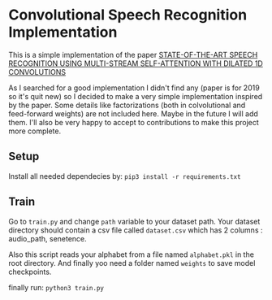 # Convolutional Speech Recognition Implementation

This is a simple implementation of the paper [STATE-OF-THE-ART SPEECH RECOGNITION USING MULTI-STREAM SELF-ATTENTION WITH DILATED 1D CONVOLUTIONS](https://arxiv.org/pdf/1910.00716v1.pdf)

As I searched for a good implementation I didn't find any (paper is for 2019 so it's quit new) so I decided to make a very simple implementation inspired by the paper. Some details like factorizations (both in colvolutional and feed-forward weights) are not included here. Maybe in the future I will add them. I'll also be very happy to accept to contributions to make this project more complete.



## Setup
Install all needed dependecies by:
`pip3 install -r requirements.txt`



## Train
Go to `train.py` and change `path` variable to your dataset path. Your dataset directory should contain a csv file called `dataset.csv` which has 2 columns : audio_path, senetence.

Also this script reads your alphabet from a file named `alphabet.pkl` in the root directory. And finally yoo need a folder named `weights` to save model checkpoints.

finally run:
`python3 train.py`